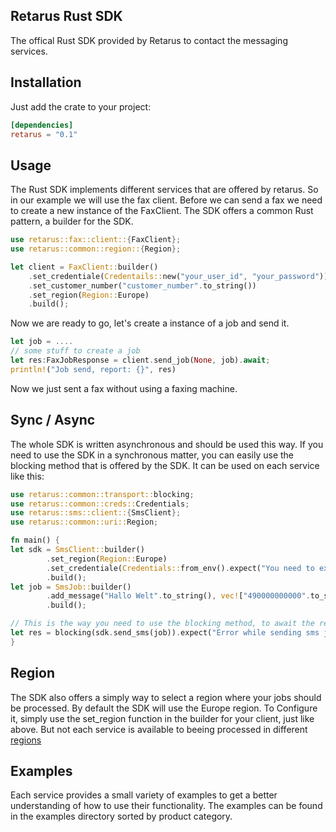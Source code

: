 ## Retarus Rust SDK
The offical Rust SDK provided by Retarus to contact the messaging services.

## Installation
Just add the crate to your project:

```toml
[dependencies]
retarus = "0.1"
```

## Usage
The Rust SDK implements different services that are offered by retarus. So in our example we will use the fax client. Before we can send a fax we need to create a new instance of the FaxClient. The SDK offers a common Rust pattern, a builder for the SDK.

```rust
use retarus::fax::client::{FaxClient};
use retarus::common::region::{Region};

let client = FaxClient::builder()
    .set_credentiale(Credentails::new("your_user_id", "your_password"))
    .set_customer_number("customer_number".to_string())
    .set_region(Region::Europe)
    .build();
```

Now we are ready to go, let's create a instance of a job and send it.

```rust
let job = ....
// some stuff to create a job
let res:FaxJobResponse = client.send_job(None, job).await;
println!("Job send, report: {}", res)
```
Now we just sent a fax without using a faxing machine.

## Sync / Async
The whole SDK is written asynchronous and should be used this way. If you need to use the SDK in a synchronous matter, you can easily use the blocking method that is offered by the SDK. It can be used on each service like this:

```rust
use retarus::common::transport::blocking;
use retarus::common::creds::Credentials;
use retarus::sms::client::{SmsClient};
use retarus::common::uri::Region;

fn main() {
let sdk = SmsClient::builder()
        .set_region(Region::Europe)
        .set_credentiale(Credentials::from_env().expect("You need to export your credentials"))
        .build();
let job = SmsJob::builder()
        .add_message("Hallo Welt".to_string(), vec!["490000000000".to_string()])
        .build();

// This is the way you need to use the blocking method, to await the result in the current thread.
let res = blocking(sdk.send_sms(job)).expect("Error while sending sms job");
}
```

## Region
The SDK also offers a simply way to select a region where your jobs should be processed. By default the SDK will use the Europe region.
To Configure it, simply use the set_region function in the builder for your client, just like above. But not each service is available to beeing processed in different [regions](retarus/src/common/uri.rs)

## Examples
Each service provides a small variety of examples to get a better understanding of how to use their functionality. The examples can be found in the examples directory sorted by product category.
